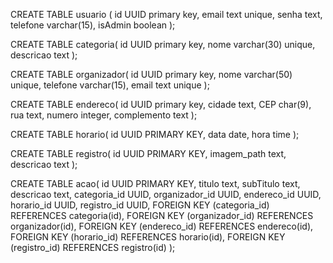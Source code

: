 CREATE TABLE usuario (
	id UUID primary key,
	email text unique,
	senha text,
	telefone varchar(15),
	isAdmin boolean 
);


CREATE TABLE categoria(
	id UUID primary key,
	nome varchar(30) unique,
	descricao text
);

CREATE TABLE organizador(
	id UUID primary key,
	nome varchar(50) unique,
	telefone varchar(15),
	email text unique
);

CREATE TABLE endereco(
	id UUID primary key,
	cidade text,
	CEP char(9),
	rua text,
	numero integer,
	complemento text
);

CREATE TABLE horario(
	id UUID PRIMARY KEY,
    data date,
    hora time
);

CREATE TABLE registro(
	id UUID PRIMARY KEY,
	imagem_path text,
	descricao text
);

CREATE TABLE acao(
	id UUID PRIMARY KEY,
	titulo text,
	subTitulo text,
	descricao text,
	categoria_id UUID,
	organizador_id UUID,
	endereco_id UUID,
	horario_id UUID,
	registro_id UUID,
	FOREIGN KEY (categoria_id) REFERENCES categoria(id),
	FOREIGN KEY (organizador_id) REFERENCES organizador(id),
	FOREIGN KEY (endereco_id) REFERENCES endereco(id),
	FOREIGN KEY (horario_id) REFERENCES horario(id),
	FOREIGN KEY (registro_id) REFERENCES registro(id)
);


